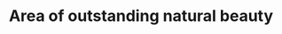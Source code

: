 ---
title: "Area of outstanding natural beauty"
status: investigation
typology: geography
label: "project:area-of-outstanding-natural-beauty"
hasContent: true
pageFeedback: false
summary: A landscape whose distinctive character and natural beauty are precious enough to be safeguarded in the national interest
---